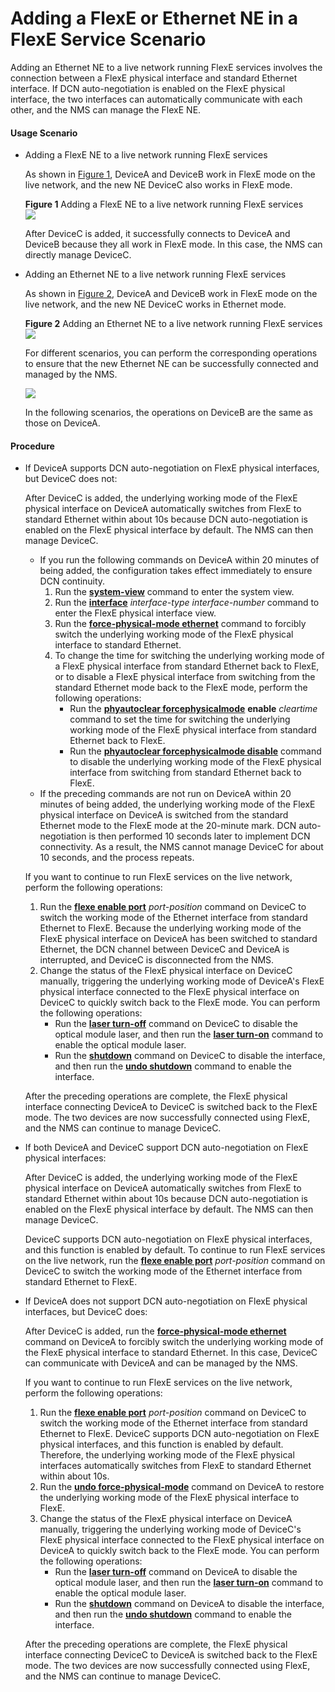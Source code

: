 Adding a FlexE or Ethernet NE in a FlexE Service Scenario
=========================================================

Adding an Ethernet NE to a live network running FlexE services involves the connection between a FlexE physical interface and standard Ethernet interface. If DCN auto-negotiation is enabled on the FlexE physical interface, the two interfaces can automatically communicate with each other, and the NMS can manage the FlexE NE.

#### Usage Scenario

* Adding a FlexE NE to a live network running FlexE services
  
  As shown in [Figure 1](#EN-US_TASK_0300605033__fig17226162925219), DeviceA and DeviceB work in FlexE mode on the live network, and the new NE DeviceC also works in FlexE mode.
  
  **Figure 1** Adding a FlexE NE to a live network running FlexE services  
  ![](figure/en-us_image_0300605039.png)
  
  After DeviceC is added, it successfully connects to DeviceA and DeviceB because they all work in FlexE mode. In this case, the NMS can directly manage DeviceC.
* Adding an Ethernet NE to a live network running FlexE services
  
  As shown in [Figure 2](#EN-US_TASK_0300605033__fig5797014151514), DeviceA and DeviceB work in FlexE mode on the live network, and the new NE DeviceC works in Ethernet mode.
  
  **Figure 2** Adding an Ethernet NE to a live network running FlexE services  
  ![](figure/en-us_image_0300605041.png)
  
  For different scenarios, you can perform the corresponding operations to ensure that the new Ethernet NE can be successfully connected and managed by the NMS.
  
  ![](../../../../public_sys-resources/note_3.0-en-us.png) 
  
  In the following scenarios, the operations on DeviceB are the same as those on DeviceA.

#### Procedure

* If DeviceA supports DCN auto-negotiation on FlexE physical interfaces, but DeviceC does not:
  
  
  
  After DeviceC is added, the underlying working mode of the FlexE physical interface on DeviceA automatically switches from FlexE to standard Ethernet within about 10s because DCN auto-negotiation is enabled on the FlexE physical interface by default. The NMS can then manage DeviceC.
  
  + If you run the following commands on DeviceA within 20 minutes of being added, the configuration takes effect immediately to ensure DCN continuity.
    1. Run the [**system-view**](cmdqueryname=system-view) command to enter the system view.
    2. Run the [**interface**](cmdqueryname=interface) *interface-type* *interface-number* command to enter the FlexE physical interface view.
    3. Run the [**force-physical-mode ethernet**](cmdqueryname=force-physical-mode+ethernet) command to forcibly switch the underlying working mode of the FlexE physical interface to standard Ethernet.
    4. To change the time for switching the underlying working mode of a FlexE physical interface from standard Ethernet back to FlexE, or to disable a FlexE physical interface from switching from the standard Ethernet mode back to the FlexE mode, perform the following operations:
       - Run the [**phyautoclear forcephysicalmode**](cmdqueryname=phyautoclear+forcephysicalmode) **enable** *cleartime* command to set the time for switching the underlying working mode of the FlexE physical interface from standard Ethernet back to FlexE.
       - Run the [**phyautoclear forcephysicalmode disable**](cmdqueryname=phyautoclear+forcephysicalmode) command to disable the underlying working mode of the FlexE physical interface from switching from standard Ethernet back to FlexE.
  + If the preceding commands are not run on DeviceA within 20 minutes of being added, the underlying working mode of the FlexE physical interface on DeviceA is switched from the standard Ethernet mode to the FlexE mode at the 20-minute mark. DCN auto-negotiation is then performed 10 seconds later to implement DCN connectivity. As a result, the NMS cannot manage DeviceC for about 10 seconds, and the process repeats.
  
  If you want to continue to run FlexE services on the live network, perform the following operations:
  
  1. Run the [**flexe enable port**](cmdqueryname=flexe+enable+port) *port-position* command on DeviceC to switch the working mode of the Ethernet interface from standard Ethernet to FlexE. Because the underlying working mode of the FlexE physical interface on DeviceA has been switched to standard Ethernet, the DCN channel between DeviceC and DeviceA is interrupted, and DeviceC is disconnected from the NMS.
  2. Change the status of the FlexE physical interface on DeviceC manually, triggering the underlying working mode of DeviceA's FlexE physical interface connected to the FlexE physical interface on DeviceC to quickly switch back to the FlexE mode. You can perform the following operations:
     + Run the [**laser turn-off**](cmdqueryname=laser+turn-off) command on DeviceC to disable the optical module laser, and then run the [**laser turn-on**](cmdqueryname=laser+turn-on) command to enable the optical module laser.
     + Run the [**shutdown**](cmdqueryname=shutdown) command on DeviceC to disable the interface, and then run the [**undo shutdown**](cmdqueryname=undo+shutdown) command to enable the interface.
  
  After the preceding operations are complete, the FlexE physical interface connecting DeviceA to DeviceC is switched back to the FlexE mode. The two devices are now successfully connected using FlexE, and the NMS can continue to manage DeviceC.
* If both DeviceA and DeviceC support DCN auto-negotiation on FlexE physical interfaces:
  
  
  
  After DeviceC is added, the underlying working mode of the FlexE physical interface on DeviceA automatically switches from FlexE to standard Ethernet within about 10s because DCN auto-negotiation is enabled on the FlexE physical interface by default. The NMS can then manage DeviceC.
  
  DeviceC supports DCN auto-negotiation on FlexE physical interfaces, and this function is enabled by default. To continue to run FlexE services on the live network, run the [**flexe enable port**](cmdqueryname=flexe+enable+port) *port-position* command on DeviceC to switch the working mode of the Ethernet interface from standard Ethernet to FlexE.
* If DeviceA does not support DCN auto-negotiation on FlexE physical interfaces, but DeviceC does:
  
  
  
  After DeviceC is added, run the [**force-physical-mode ethernet**](cmdqueryname=force-physical-mode+ethernet) command on DeviceA to forcibly switch the underlying working mode of the FlexE physical interface to standard Ethernet. In this case, DeviceC can communicate with DeviceA and can be managed by the NMS.
  
  If you want to continue to run FlexE services on the live network, perform the following operations:
  
  1. Run the [**flexe enable port**](cmdqueryname=flexe+enable+port) *port-position* command on DeviceC to switch the working mode of the Ethernet interface from standard Ethernet to FlexE. DeviceC supports DCN auto-negotiation on FlexE physical interfaces, and this function is enabled by default. Therefore, the underlying working mode of the FlexE physical interfaces automatically switches from FlexE to standard Ethernet within about 10s.
  2. Run the [**undo force-physical-mode**](cmdqueryname=force-physical-mode+ethernet) command on DeviceA to restore the underlying working mode of the FlexE physical interface to FlexE.
  3. Change the status of the FlexE physical interface on DeviceA manually, triggering the underlying working mode of DeviceC's FlexE physical interface connected to the FlexE physical interface on DeviceA to quickly switch back to the FlexE mode. You can perform the following operations:
     + Run the [**laser turn-off**](cmdqueryname=laser+turn-off) command on DeviceA to disable the optical module laser, and then run the [**laser turn-on**](cmdqueryname=laser+turn-on) command to enable the optical module laser.
     + Run the [**shutdown**](cmdqueryname=shutdown) command on DeviceA to disable the interface, and then run the [**undo shutdown**](cmdqueryname=undo+shutdown) command to enable the interface.
  
  After the preceding operations are complete, the FlexE physical interface connecting DeviceC to DeviceA is switched back to the FlexE mode. The two devices are now successfully connected using FlexE, and the NMS can continue to manage DeviceC.